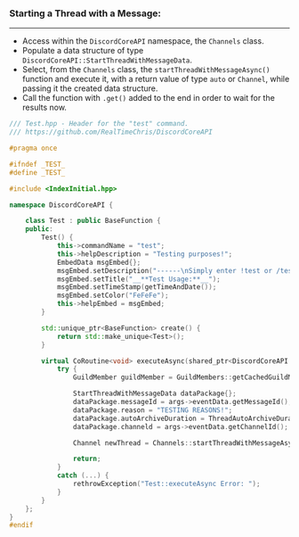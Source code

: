### **Starting a Thread with a Message:**
---
- Access within the `DiscordCoreAPI` namespace, the `Channels` class.
- Populate a data structure of type `DiscordCoreAPI::StartThreadWithMessageData`.
- Select, from the `Channels` class, the `startThreadWithMessageAsync()` function and execute it, with a return value of type `auto` or `Channel`, while passing it the created data structure.
- Call the function with `.get()` added to the end in order to wait for the results now.

```cpp
/// Test.hpp - Header for the "test" command.
/// https://github.com/RealTimeChris/DiscordCoreAPI

#pragma once

#ifndef _TEST_
#define _TEST_

#include <IndexInitial.hpp>

namespace DiscordCoreAPI {

	class Test : public BaseFunction {
	public:
		Test() {
			this->commandName = "test";
			this->helpDescription = "Testing purposes!";
			EmbedData msgEmbed{};
			msgEmbed.setDescription("------\nSimply enter !test or /test!\n------");
			msgEmbed.setTitle("__**Test Usage:**__");
			msgEmbed.setTimeStamp(getTimeAndDate());
			msgEmbed.setColor("FeFeFe");
			this->helpEmbed = msgEmbed;
		}

		std::unique_ptr<BaseFunction> create() {
			return std::make_unique<Test>();
		}

		virtual CoRoutine<void> executeAsync(shared_ptr<DiscordCoreAPI::BaseFunctionArguments> args) {
			try {
				GuildMember guildMember = GuildMembers::getCachedGuildMemberAsync({ .guildMemberId = args->eventData.getAuthorId(), .guildId = args->eventData.getGuildId() }).get();

				StartThreadWithMessageData dataPackage{};
				dataPackage.messageId = args->eventData.getMessageId();
				dataPackage.reason = "TESTING REASONS!";
				dataPackage.autoArchiveDuration = ThreadAutoArchiveDuration::SHORTEST;
				dataPackage.channeld = args->eventData.getChannelId();

				Channel newThread = Channels::startThreadWithMessageAsync(dataPackage).get();

				return;
			}
			catch (...) {
				rethrowException("Test::executeAsync Error: ");
			}
		}
	};
}
#endif
```
